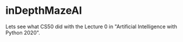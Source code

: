 # inDepthMazeAI
Lets see what CS50 did with the Lecture 0 in "Artificial Intelligence with Python 2020".
